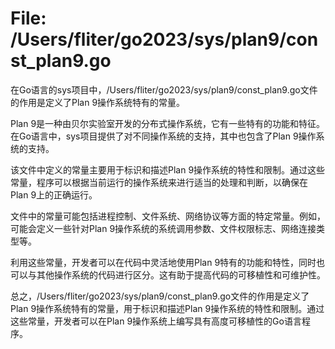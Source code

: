 # File: /Users/fliter/go2023/sys/plan9/const_plan9.go

在Go语言的sys项目中，/Users/fliter/go2023/sys/plan9/const_plan9.go文件的作用是定义了Plan 9操作系统特有的常量。

Plan 9是一种由贝尔实验室开发的分布式操作系统，它有一些特有的功能和特征。在Go语言中，sys项目提供了对不同操作系统的支持，其中也包含了Plan 9操作系统的支持。

该文件中定义的常量主要用于标识和描述Plan 9操作系统的特性和限制。通过这些常量，程序可以根据当前运行的操作系统来进行适当的处理和判断，以确保在Plan 9上的正确运行。

文件中的常量可能包括进程控制、文件系统、网络协议等方面的特定常量。例如，可能会定义一些针对Plan 9操作系统的系统调用参数、文件权限标志、网络连接类型等。

利用这些常量，开发者可以在代码中灵活地使用Plan 9特有的功能和特性，同时也可以与其他操作系统的代码进行区分。这有助于提高代码的可移植性和可维护性。

总之，/Users/fliter/go2023/sys/plan9/const_plan9.go文件的作用是定义了Plan 9操作系统特有的常量，用于标识和描述Plan 9操作系统的特性和限制。通过这些常量，开发者可以在Plan 9操作系统上编写具有高度可移植性的Go语言程序。

